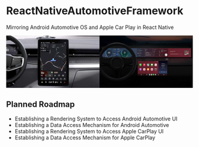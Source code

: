 <style>
    .flex  {
        display: flex;
        width: 100%;
        align-items: center;
    }

    .flex-content-item{
        flex: 1;
    }
</style>

# ReactNativeAutomotiveFramework

Mirroring Android Automotive OS and Apple Car Play in React Native


<div class="flex">
<div class="flex-content-item">
    <img src="android_automotive.webp" alt="Alt text" title="Optional title">
</div>
<div class="flex-content-item">
    <img src="apple_carplay.jpg">
</div>
</div>


## Planned Roadmap
- Establishing a Rendering System to Access Android Automotive UI
- Establishing a Data Access Mechanism for Android Automotive
- Establishing a Rendering System to Access Apple CarPlay UI
- Establishing a Data Access Mechanism for Apple CarPlay
